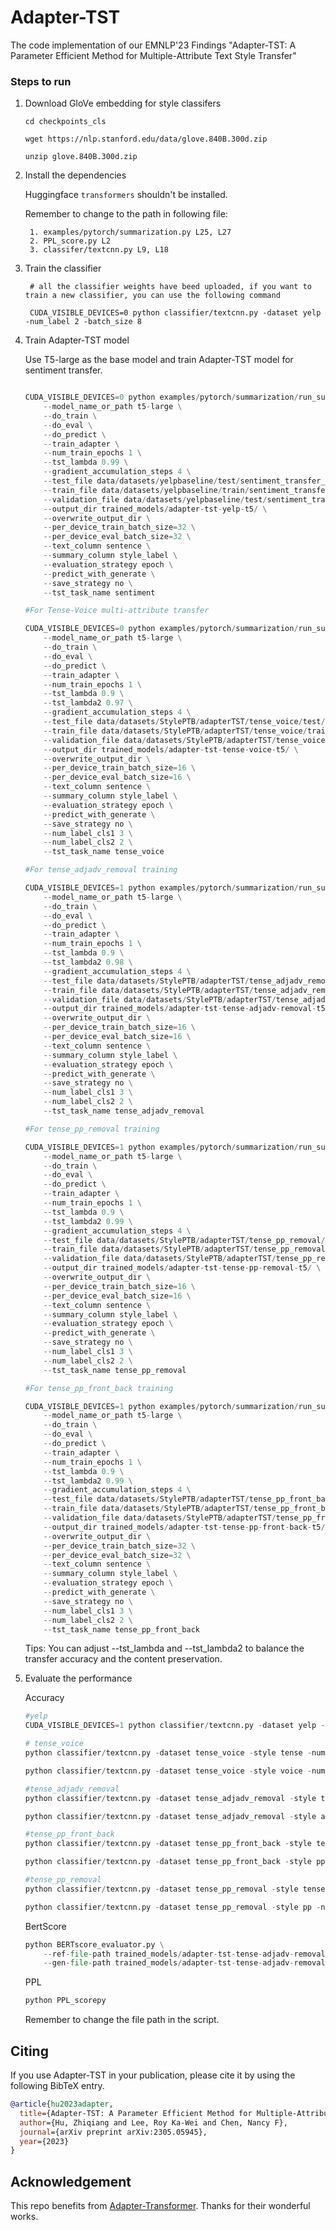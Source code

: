 # Adapter-TST
The code implementation of our EMNLP'23 Findings "Adapter-TST: A Parameter Efficient Method for Multiple-Attribute Text Style Transfer"

### Steps to run
1. Download GloVe embedding for style classifers

    `cd checkpoints_cls`

    `wget https://nlp.stanford.edu/data/glove.840B.300d.zip`

    `unzip glove.840B.300d.zip`

2. Install the dependencies

    Huggingface `transformers` shouldn't be installed. 

    Remember to change to the path in following file:

        1. examples/pytorch/summarization.py L25, L27
        2. PPL_score.py L2
        3. classifer/textcnn.py L9, L18

3. Train the classifier

        # all the classifier weights have beed uploaded, if you want to train a new classifier, you can use the following command

        CUDA_VISIBLE_DEVICES=0 python classifier/textcnn.py -dataset yelp -num_label 2 -batch_size 8

4. Train Adapter-TST model

    Use T5-large as the base model and train Adapter-TST model for sentiment transfer.

    ```python

    CUDA_VISIBLE_DEVICES=0 python examples/pytorch/summarization/run_summarization.py \
        --model_name_or_path t5-large \
        --do_train \
        --do_eval \
        --do_predict \
        --train_adapter \
        --num_train_epochs 1 \
        --tst_lambda 0.99 \
        --gradient_accumulation_steps 4 \
        --test_file data/datasets/yelpbaseline/test/sentiment_transfer_unsup.json \
        --train_file data/datasets/yelpbaseline/train/sentiment_transfer_unsup.json \
        --validation_file data/datasets/yelpbaseline/test/sentiment_transfer_unsup.json \
        --output_dir trained_models/adapter-tst-yelp-t5/ \
        --overwrite_output_dir \
        --per_device_train_batch_size=32 \
        --per_device_eval_batch_size=32 \
        --text_column sentence \
        --summary_column style_label \
        --evaluation_strategy epoch \
        --predict_with_generate \
        --save_strategy no \
        --tst_task_name sentiment
    
    #For Tense-Voice multi-attribute transfer

    CUDA_VISIBLE_DEVICES=0 python examples/pytorch/summarization/run_summarization.py \
        --model_name_or_path t5-large \
        --do_train \
        --do_eval \
        --do_predict \
        --train_adapter \
        --num_train_epochs 1 \
        --tst_lambda 0.9 \
        --tst_lambda2 0.97 \
        --gradient_accumulation_steps 4 \
        --test_file data/datasets/StylePTB/adapterTST/tense_voice/test/style_transfer_unsup.json \
        --train_file data/datasets/StylePTB/adapterTST/tense_voice/train/style_transfer_unsup.json \
        --validation_file data/datasets/StylePTB/adapterTST/tense_voice/test/style_transfer_unsup.json \
        --output_dir trained_models/adapter-tst-tense-voice-t5/ \
        --overwrite_output_dir \
        --per_device_train_batch_size=16 \
        --per_device_eval_batch_size=16 \
        --text_column sentence \
        --summary_column style_label \
        --evaluation_strategy epoch \
        --predict_with_generate \
        --save_strategy no \
        --num_label_cls1 3 \
        --num_label_cls2 2 \
        --tst_task_name tense_voice

    #For tense_adjadv_removal training

    CUDA_VISIBLE_DEVICES=1 python examples/pytorch/summarization/run_summarization.py \
        --model_name_or_path t5-large \
        --do_train \
        --do_eval \
        --do_predict \
        --train_adapter \
        --num_train_epochs 1 \
        --tst_lambda 0.9 \
        --tst_lambda2 0.98 \
        --gradient_accumulation_steps 4 \
        --test_file data/datasets/StylePTB/adapterTST/tense_adjadv_removal/test/style_transfer_unsup.json \
        --train_file data/datasets/StylePTB/adapterTST/tense_adjadv_removal/train/style_transfer_unsup.json \
        --validation_file data/datasets/StylePTB/adapterTST/tense_adjadv_removal/test/style_transfer_unsup.json \
        --output_dir trained_models/adapter-tst-tense-adjadv-removal-t5/ \
        --overwrite_output_dir \
        --per_device_train_batch_size=16 \
        --per_device_eval_batch_size=16 \
        --text_column sentence \
        --summary_column style_label \
        --evaluation_strategy epoch \
        --predict_with_generate \
        --save_strategy no \
        --num_label_cls1 3 \
        --num_label_cls2 2 \
        --tst_task_name tense_adjadv_removal

    #For tense_pp_removal training

    CUDA_VISIBLE_DEVICES=1 python examples/pytorch/summarization/run_summarization.py \
        --model_name_or_path t5-large \
        --do_train \
        --do_eval \
        --do_predict \
        --train_adapter \
        --num_train_epochs 1 \
        --tst_lambda 0.9 \
        --tst_lambda2 0.99 \
        --gradient_accumulation_steps 4 \
        --test_file data/datasets/StylePTB/adapterTST/tense_pp_removal/test/style_transfer_unsup.json \
        --train_file data/datasets/StylePTB/adapterTST/tense_pp_removal/train/style_transfer_unsup.json \
        --validation_file data/datasets/StylePTB/adapterTST/tense_pp_removal/test/style_transfer_unsup.json \
        --output_dir trained_models/adapter-tst-tense-pp-removal-t5/ \
        --overwrite_output_dir \
        --per_device_train_batch_size=16 \
        --per_device_eval_batch_size=16 \
        --text_column sentence \
        --summary_column style_label \
        --evaluation_strategy epoch \
        --predict_with_generate \
        --save_strategy no \
        --num_label_cls1 3 \
        --num_label_cls2 2 \
        --tst_task_name tense_pp_removal

    #For tense_pp_front_back training

    CUDA_VISIBLE_DEVICES=1 python examples/pytorch/summarization/run_summarization.py \
        --model_name_or_path t5-large \
        --do_train \
        --do_eval \
        --do_predict \
        --train_adapter \
        --num_train_epochs 1 \
        --tst_lambda 0.9 \
        --tst_lambda2 0.99 \
        --gradient_accumulation_steps 4 \
        --test_file data/datasets/StylePTB/adapterTST/tense_pp_front_back/test/style_transfer_unsup.json \
        --train_file data/datasets/StylePTB/adapterTST/tense_pp_front_back/train/style_transfer_unsup.json \
        --validation_file data/datasets/StylePTB/adapterTST/tense_pp_front_back/test/style_transfer_unsup.json \
        --output_dir trained_models/adapter-tst-tense-pp-front-back-t5/ \
        --overwrite_output_dir \
        --per_device_train_batch_size=32 \
        --per_device_eval_batch_size=32 \
        --text_column sentence \
        --summary_column style_label \
        --evaluation_strategy epoch \
        --predict_with_generate \
        --save_strategy no \
        --num_label_cls1 3 \
        --num_label_cls2 2 \
        --tst_task_name tense_pp_front_back
    ```

    Tips: You can adjust --tst_lambda and --tst_lambda2 to balance the transfer accuracy and the content preservation.

    
5. Evaluate the performance

    Accuracy
    ```python
    #yelp
    CUDA_VISIBLE_DEVICES=1 python classifier/textcnn.py -dataset yelp -num_label 2 -test_only True -gen_path  trained_models/adapter-tst-yelp-t5/generated_predictions.json

    # tense_voice
    python classifier/textcnn.py -dataset tense_voice -style tense -num_label 3 -test_only True -gen_path  trained_models/adapter-tst-tense-voice-t5/generated_predictions_comp_1.json 

    python classifier/textcnn.py -dataset tense_voice -style voice -num_label 2 -test_only True -gen_path  trained_models/adapter-tst-tense-voice-t5/generated_predictions2_comp_1.json

    #tense_adjadv_removal
    python classifier/textcnn.py -dataset tense_adjadv_removal -style tense -num_label 3 -test_only True -gen_path  trained_models/adapter-tst-tense-adjadv-removal-t5/generated_predictions_comp_1.json

    python classifier/textcnn.py -dataset tense_adjadv_removal -style adjadv_removal -num_label 2 -test_only True -gen_path  trained_models/adapter-tst-tense-adjadv-removal-t5/generated_predictions2_comp_1.json

    #tense_pp_front_back
    python classifier/textcnn.py -dataset tense_pp_front_back -style tense -num_label 3 -test_only True -gen_path  trained_models/adapter-tst-tense-pp-front-back-t5/generated_predictions_comp_1.json

    python classifier/textcnn.py -dataset tense_pp_front_back -style pp -num_label 2 -test_only True -gen_path  trained_models/adapter-tst-tense-pp-front-back-t5/generated_predictions2_comp_1.json

    #tense_pp_removal
    python classifier/textcnn.py -dataset tense_pp_removal -style tense -num_label 3 -test_only True -gen_path  trained_models/adapter-tst-tense-pp-removal-t5/generated_predictions.json

    python classifier/textcnn.py -dataset tense_pp_removal -style pp -num_label 2 -test_only True -gen_path  trained_models/adapter-tst-tense-pp-removal-t5/generated_predictions2.json
    ```

    BertScore
    ```python
    python BERTscore_evaluator.py \
        --ref-file-path trained_models/adapter-tst-tense-adjadv-removal-t5/reference_comp_1.txt \
        --gen-file-path trained_models/adapter-tst-tense-adjadv-removal-t5/generated_predictions_comp_1.txt
    ```

    PPL

    ```python
    python PPL_scorepy
    ```

    Remember to change the file path in the script.

## Citing 

If you use Adapter-TST in your publication, please cite it by using the following BibTeX entry.

```bibtex
@article{hu2023adapter,
  title={Adapter-TST: A Parameter Efficient Method for Multiple-Attribute Text Style Transfer},
  author={Hu, Zhiqiang and Lee, Roy Ka-Wei and Chen, Nancy F},
  journal={arXiv preprint arXiv:2305.05945},
  year={2023}
}
```
## Acknowledgement

This repo benefits from [Adapter-Transformer](https://github.com/adapter-hub/adapter-transformers). Thanks for their wonderful works. 